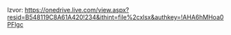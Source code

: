 Izvor: https://onedrive.live.com/view.aspx?resid=B548119C8A61A420!234&ithint=file%2cxlsx&authkey=!AHA6hMHoa0PFlgc